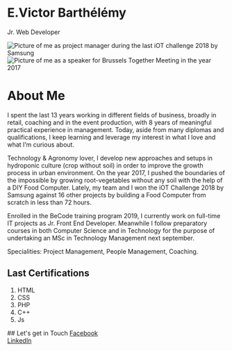 # E.Victor Barthélémy
Jr. Web Developer

<!-- Header starts -->
<div id="header" class="section">

![Picture of me as project manager during the last iOT challenge 2018 by Samsung](https://lh3.googleusercontent.com/uVetrB28yTrkut1-Uqv5h5ak4l61C5dyrdyp7CHVrbE-b1zjqm0aDrgXvbGxJvleNbrJYw=s200)
![Picture of me as a speaker for Brussels Together Meeting in the year 2017](https://lh3.googleusercontent.com/BwHA4qaCgWLuv6cP1RRfkBcvWal87-mMpIFN5-yyVqkNPx7DWAeB_5ieTOXxi04i8GDpag=s200)
</div>
<!--Header ends-->
<!--Body Part starts-->
<div class="section">
<h1> About Me </h1>
I spent the last 13 years working in different fields of business, broadly in retail, coaching and in the event production, with 8 years of meaningful practical experience in management.
Today, aside from many diplomas and qualifications, I keep learning and leverage my interest in what I love and what I’m curious about.

Technology & Agronomy lover, I develop new approaches and setups in hydroponic culture (crop without soil) in order to improve the growth process in urban environment.
On the year 2017, I pushed the boundaries of the impossible by growing root-vegetables without any soil with the help of a DIY Food Computer.
Lately, my team and I won the iOT Challenge 2018 by Samsung against 16 other projects by building a Food Computer from scratch in less than 72 hours.

Enrolled in the BeCode training program 2019, I currently work on full-time IT projects as Jr. Front End Developer. Meanwhile I follow preparatory courses in both Computer Science and in Technology for the purpose of undertaking an MSc in Technology Management next september.

Specialities: Project Management, People Management, Coaching.
<br/>
<!--Body Part ends-->
<!--Short article section starts-->
<h2> Last Certifications
 </h2>
<ol>
<li>HTML</li>
<li>CSS</li>
<li>PHP</li>
<li>C++</li>
<li>Js</li>
</div>
<!--Short article section ends-->
<div class="section">
## Let's get in Touch
<a href="https://www.facebook.com/emilienvictor.barthelemy" target="_blank">Facebook</a>
</br>
<a href="https://www.linkedin.com/in/e-victor-barthélémy-6aa023100" target="_blank">LinkedIn</a>
</br>


</body>
</html>
